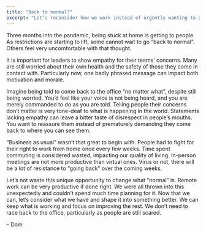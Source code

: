 ```yaml
---
title: "Back to normal?"
excerpt: "Let’s reconsider how we work instead of urgently wanting to go “back to normal”."
---
```

Three months into the pandemic, being stuck at home is getting to people. As restrictions are starting to lift, some cannot wait to go “back to normal”. Others feel very uncomfortable with that thought.

It is important for leaders to show empathy for their teams’ concerns. Many are still worried about their own health and the safety of those they come in contact with. Particularly now, one badly phrased message can impact both motivation and morale.

Imagine being told to come back to the office “no matter what”, despite still being worried. You’d feel like your voice is not being heard, and you are merely commanded to do as you are told. Telling people their concerns don’t matter is very tone-deaf to what is happening in the world. Statements lacking empathy can leave a bitter taste of disrespect in people’s mouths. You want to reassure them instead of prematurely demanding they come back to where you can see them.

“Business as usual” wasn’t that great to begin with. People had to fight for their right to work from home once every few weeks. Time spent commuting is considered wasted, impacting our quality of living. In-person meetings are not more productive than virtual ones. Virus or not, there will be a lot of resistance to “going back” over the coming weeks.

Let’s not waste this unique opportunity to change what “normal” is. Remote work can be very productive if done right. We were all thrown into this unexpectedly and couldn’t spend much time planning for it. Now that we can, let’s consider what we have and shape it into something better. We can keep what is working and focus on improving the rest. We don’t need to race back to the office, particularly as people are still scared.

– Dom